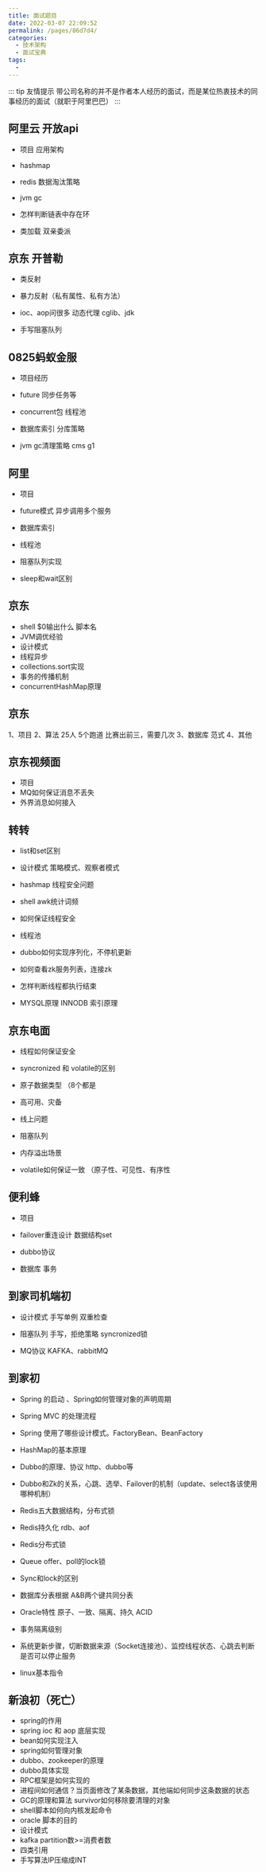 ```yaml
---
title: 面试题目
date: 2022-03-07 22:09:52
permalink: /pages/86d7d4/
categories: 
  - 技术架构
  - 面试宝典
tags: 
  - 
---
```


::: tip 友情提示
带公司名称的并不是作者本人经历的面试，而是某位热衷技术的同事经历的面试（就职于阿里巴巴）
:::

##  阿里云 开放api


* 项目 应用架构

* hashmap

* redis 数据淘汰策略

* jvm gc

* 怎样判断链表中存在环

* 类加载 双亲委派



## 京东 开普勒

* 类反射

* 暴力反射（私有属性、私有方法）

* ioc、aop问很多 动态代理 cglib、jdk

* 手写阻塞队列

## 0825蚂蚁金服

* 项目经历

* future 同步任务等

* concurrent包 线程池

* 数据库索引 分库策略

* jvm gc清理策略 cms g1

## 阿里

* 项目

* future模式 异步调用多个服务

* 数据库索引

* 线程池

* 阻塞队列实现

* sleep和wait区别

## 京东
* shell $0输出什么   脚本名
* JVM调优经验
* 设计模式
* 线程异步
* collections.sort实现
* 事务的传播机制
* concurrentHashMap原理

## 京东
1、项目
2、算法 25人 5个跑道 比赛出前三，需要几次
3、数据库 范式
4、其他

## 京东视频面


* 项目
* MQ如何保证消息不丢失
* 外界消息如何接入


## 转转

* list和set区别

* 设计模式 策略模式、观察者模式

* hashmap 线程安全问题

* shell awk统计词频

* 如何保证线程安全

* 线程池

* dubbo如何实现序列化，不停机更新

* 如何查看zk服务列表，连接zk

* 怎样判断线程都执行结束

* MYSQL原理 INNODB 索引原理



## 京东电面

* 线程如何保证安全

* syncronized 和 volatile的区别


* 原子数据类型 （8个都是

* 高可用、灾备

* 线上问题

* 阻塞队列

* 内存溢出场景

* volatile如何保证一致 （原子性、可见性、有序性



## 便利蜂

* 项目

* failover重连设计 数据结构set

* dubbo协议

* 数据库 事务


## 到家司机端初


* 设计模式 手写单例 双重检查

* 阻塞队列 手写，拒绝策略 syncronized锁

* MQ协议  KAFKA、rabbitMQ


## 到家初

* Spring 的启动 、Spring如何管理对象的声明周期

* Spring MVC 的处理流程

* Spring 使用了哪些设计模式。FactoryBean、BeanFactory

* HashMap的基本原理

* Dubbo的原理、协议 http、dubbo等

* Dubbo和Zk的关系，心跳、选举、Failover的机制（update、select各该使用哪种机制）

* Redis五大数据结构，分布式锁

* Redis持久化 rdb、aof

* Redis分布式锁

* Queue offer、poll的lock锁

* Sync和lock的区别 
* 数据库分表根据 A&B两个键共同分表   
* Oracle特性 原子、一致、隔离、持久  ACID     
* 事务隔离级别   
* 系统更新步骤，切断数据来源（Socket连接池）、监控线程状态、心跳去判断是否可以停止服务     
* linux基本指令    

## 新浪初（死亡）    

* spring的作用    
* spring ioc 和 aop 底层实现   
* bean如何实现注入   
* spring如何管理对象   
* dubbo、zookeeper的原理   
* dubbo具体实现    
* RPC框架是如何实现的   
* 进程间如何通信？当页面修改了某条数据，其他端如何同步这条数据的状态   
* GC的原理和算法 survivor如何移除要清理的对象   
* shell脚本如何向内核发起命令   
* oracle 脚本的目的   
* 设计模式   
* kafka  partition数>=消费者数   
* 四类引用   
* 手写算法IP压缩成INT   